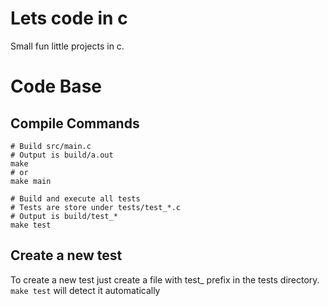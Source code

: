 # Lets code in c

Small fun little projects in c.

# Code Base
## Compile Commands

```base
# Build src/main.c
# Output is build/a.out
make
# or
make main

# Build and execute all tests
# Tests are store under tests/test_*.c
# Output is build/test_*
make test
```

## Create a new test
To create a new test just create a file with test_ prefix in
the tests directory. `make test` will detect it automatically
